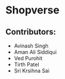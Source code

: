 # Shopverse

## Contributors:
* Avinash Singh
* Aman Ali Siddiqui
* Ved Purohit
* Tirth Patel
* Sri Krsihna Sai

